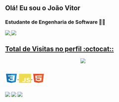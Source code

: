 ## Olá! Eu sou o João Vitor

### Estudante de Engenharia de Software 👨‍💻

<div>
  <a href="https://github.com/joaovsz">
  <img height="170em" src="https://github-stats-44bpq56tc-joaovszs-projects.vercel.app/api?username=joaovsz&show_icons=false&theme=synthwave&title_color=#930CF7&bg_color=111111&include_all_commits=true&count_private=true"/>
  <img height="170em" src="https://github-readme-stats.vercel.app/api/top-langs/?username=joaovsz&layout=compact&langs_count=7&theme=synthwave&title_color=#930CF7&bg_color=111111"/>
</div>
 <p align="center"> 

 ## Total de Visitas no perfil :octocat:: <br>
 <p align="center"> 
   <img alingn="center" src="https://profile-counter.glitch.me/joaovsz/count.svg" />
 </p>

</p>
 <div style="display: inline_block"><br>
  
  
  <img align="center" alt="joaovsz-Css3" height="30" width="40" src="https://raw.githubusercontent.com/devicons/devicon/master/icons/css3/css3-original.svg">
 <img align="center" alt="joaovsz-Js" height="30" width="40" src="https://raw.githubusercontent.com/devicons/devicon/master/icons/javascript/javascript-plain.svg">
 <img align="center" alt="joaovsz-html5" height="30" width="40" src="https://raw.githubusercontent.com/devicons/devicon/master/icons/html5/html5-original.svg">

 </div>
 
 ##

<div>
   <a href="https://www.instagram.com/joao.vsz" target="_blank"> <img src="https://img.shields.io/badge/-Instagram-ffdb58?style=for-the-badge&logo=instagram&logoColor=white" target="_blank"></a>
 <a href="https://www.linkedin.com/in/joao-vitorsouza/" target="_blank"><img src="https://img.shields.io/badge/LinkedIn-0077B5?style=for-the-badge&logo=linkedin&logoColor=white" target="_blank"></a>
<a href="mailto:joaovitor1713coin@gmail.com" target="_blank"><img src="https://img.shields.io/badge/Gmail-D14836?style=for-the-badge&logo=gmail&logoColor=white" target="_blank"></a>

 </div>
 

